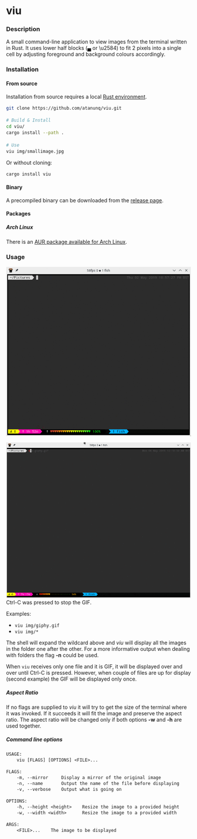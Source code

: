 # viu

### Description
A small command-line application to view images from the terminal written in Rust. 
It uses lower half blocks (▄ or \u2584) to fit 2 pixels into a single cell by adjusting foreground and background colours accordingly.

### Installation

#### From source
Installation from source requires a local [Rust environment](https://www.rust-lang.org/tools/install).

```bash
git clone https://github.com/atanunq/viu.git

# Build & Install
cd viu/
cargo install --path .

# Use
viu img/smallimage.jpg
```
Or without cloning:
```bash
cargo install viu
```
#### Binary
A precompiled binary can be downloaded from the [release page](https://www.github.com/atanunq/viu/releases/latest).

#### Packages

##### Arch Linux
There is an [AUR package available for Arch Linux](https://aur.archlinux.org/packages/viu/).

### Usage
![Demo](img/demo.gif)


![Demo](img/gifdemo.gif)
Ctrl-C was pressed to stop the GIF.


Examples:

- `viu img/giphy.gif`
- `viu img/*`


The shell will expand the wildcard above and *viu* will display all the images in the folder one after the other. For a more informative output when dealing with folders the flag **-n** could be used.

When `viu` receives only one file and it is GIF, it will be displayed over and over until Ctrl-C is pressed. However, when couple of files are up for display (second example) the GIF will be displayed only once.

##### Aspect Ratio
If no flags are supplied to *viu* it will try to get the size of the terminal where it was invoked. If it succeeds it will fit the image and preserve the aspect ratio. The aspect ratio will be changed only if both options **-w** and **-h** are used together.

##### Command line options
```
USAGE:
    viu [FLAGS] [OPTIONS] <FILE>...

FLAGS:
    -m, --mirror     Display a mirror of the original image
    -n, --name       Output the name of the file before displaying
    -v, --verbose    Output what is going on

OPTIONS:
    -h, --height <height>    Resize the image to a provided height
    -w, --width <width>      Resize the image to a provided width

ARGS:
    <FILE>...    The image to be displayed
```
